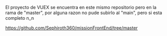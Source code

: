 El proyecto de VUEX se encuentra en este mismo repositorio pero en la rama de "master", por alguna razon no pude subirlo al "main", pero si esta completo n_n

https://github.com/Sephiroth360/missionFrontEnd/tree/master
